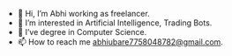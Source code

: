 - 👋 Hi, I’m Abhi working as freelancer.
- 👀 I’m interested in Artificial Intelligence, Trading Bots.
- 🌱 I’ve degree in Computer Science.
- 📫 How to reach me abhiubare7758048782@gmail.com.

<!---
Lucifer-lab74/Lucifer-lab74 is a ✨ special ✨ repository because its `README.md` (this file) appears on your GitHub profile.
You can click the Preview link to take a look at your changes.
--->
